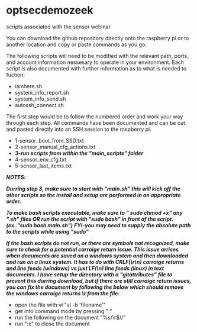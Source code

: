 # optsecdemozeek
scripts associated with the sensor webinar

You can download the github repository directly onto the raspberry pi or to another location and copy or paste commands as you go.

The following scripts will need to be modified with the relevant path, ports, and account information nessesary to operate in your environment.
Each script is also documented with further information as to what is needed to fuction:
- iamhere.sh
- system_info_report.sh
- system_info_send.sh
- autossh_connect.sh


The first step would be to follow the numbered order and work your way through each step. All commands have been documented and can be cut and pasted directly into an SSH session to the raspberry pi. 
- 1-sensor_boot_from_SSD.txt
- 2-sensor_manual_cfg_actions.txt
- ***3-run scripts from within the "main_scripts" folder***
- 4-sensor_env_cfg.txt
- 5-sensor_last_items.txt

***NOTES:*** 

***Durring step 3, make sure to start with "main.sh" this will kick off the other scripts so the install and setup are performed in an appropriate order.***

***To make bash scripts executable, make sure to " sudo chmod +x" any ".sh" files OR run the script with "sudo bash" in front of the script.(ex.."sudo bash main.sh")***
***FYI-you may need to supply the absolute path to the scripts while using "sudo"***

***If the bash scripts do not run, or there are symbols not recognized, make sure to check for a potential carraige return issue. This issue arrises when documents are saved on a windows system and then downloaded and run on a linux system. It has to do with CRLF(\r\n) carraige returns and line feeds (windows) vs just LF(\n) line feeds (linux) in text documents. I have setup the directory with a "gitattributes" file to prevent this durring download, but if there are still carraige return issues, you can fix the document by following the below which should remove the windows carraige returns \r from the file:***
- open the file with vi "vi -b 'filename'"
- get into command mode by pressing ":"
- run the following on the document "%s/\r$//"
- run ":x" to close the document

